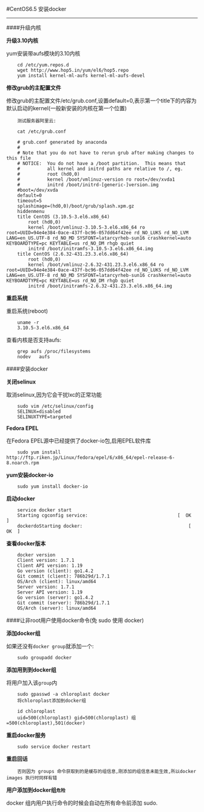 #CentOS6.5 安装docker

---

####升级内核

**升级3.10内核**

yum安装带aufs模块的3.10内核

		cd /etc/yum.repos.d 
		wget http://www.hop5.in/yum/el6/hop5.repo
		yum install kernel-ml-aufs kernel-ml-aufs-devel

**修改grub的主配置文件**		
				
修改grub的主配置文件/etc/grub.conf,设置default=0,表示第一个title下的内容为默认启动的kernel(一般新安装的内核在第一个位置)

		测试服务器阿里云:
		
		cat /etc/grub.conf
		
		# grub.conf generated by anaconda
		#
		# Note that you do not have to rerun grub after making changes to this file
		# NOTICE:  You do not have a /boot partition.  This means that
		#          all kernel and initrd paths are relative to /, eg.
		#          root (hd0,0)
		#          kernel /boot/vmlinuz-version ro root=/dev/xvda1
		#          initrd /boot/initrd-[generic-]version.img
		#boot=/dev/xvda
		default=0 
		timeout=5
		splashimage=(hd0,0)/boot/grub/splash.xpm.gz
		hiddenmenu
		title CentOS (3.10.5-3.el6.x86_64)
			root (hd0,0)
			kernel /boot/vmlinuz-3.10.5-3.el6.x86_64 ro root=UUID=94e4e384-0ace-437f-bc96-057dd64f42ee rd_NO_LUKS rd_NO_LVM LANG=en_US.UTF-8 rd_NO_MD SYSFONT=latarcyrheb-sun16 crashkernel=auto  KEYBOARDTYPE=pc KEYTABLE=us rd_NO_DM rhgb quiet
			initrd /boot/initramfs-3.10.5-3.el6.x86_64.img
		title CentOS (2.6.32-431.23.3.el6.x86_64)
			root (hd0,0)
			kernel /boot/vmlinuz-2.6.32-431.23.3.el6.x86_64 ro root=UUID=94e4e384-0ace-437f-bc96-057dd64f42ee rd_NO_LUKS rd_NO_LVM LANG=en_US.UTF-8 rd_NO_MD SYSFONT=latarcyrheb-sun16 crashkernel=auto  KEYBOARDTYPE=pc KEYTABLE=us rd_NO_DM rhgb quiet
			initrd /boot/initramfs-2.6.32-431.23.3.el6.x86_64.img
			
**重启系统**

重启系统(reboot)

		uname -r
		3.10.5-3.el6.x86_64
		
查看内核是否支持aufs:

		grep aufs /proc/filesystems
		nodev	aufs
		
####安装docker

**关闭selinux**

取消selinux,因为它会干扰lxc的正常功能

		sudo vim /etc/selinux/config 
		SELINUX=disabled
		SELINUXTYPE=targeted
		
**Fedora EPEL**

在Fedora EPEL源中已经提供了docker-io包,启用EPEL软件库

		sudo yum install http://ftp.riken.jp/Linux/fedora/epel/6/x86_64/epel-release-6-8.noarch.rpm
		
**yum安装docker-io**

		sudo yum install docker-io
		
**启动docker**

		service docker start
		Starting cgconfig service:                                 [  OK  ]
		dockerdoStarting docker:	                                   [  OK  ]
		
**查看docker版本**

		docker version
		Client version: 1.7.1
		Client API version: 1.19
		Go version (client): go1.4.2
		Git commit (client): 786b29d/1.7.1
		OS/Arch (client): linux/amd64
		Server version: 1.7.1
		Server API version: 1.19
		Go version (server): go1.4.2
		Git commit (server): 786b29d/1.7.1
		OS/Arch (server): linux/amd64
		
####让非root用户使用docker命令(免 sudo 使用 docker)

**添加docker组**

如果还没有`docker group`就添加一个:

		sudo groupadd docker
		
**添加用到到docker组**
		
将用户加入该`group`内

		sudo gpasswd -a chloroplast docker
		将chloroplast添加到docker组
		
		id chloroplast
		uid=500(chloroplast) gid=500(chloroplast) 组=500(chloroplast),501(docker)
		
**重启docker服务**

		sudo service docker restart
		
**重启回话**

		否则因为 groups 命令获取到的是缓存的组信息,刚添加的组信息未能生效,所以docker images 执行时同样有错
		
**用户添加到docker组`危险`**

docker 组内用户执行命令的时候会自动在所有命令前添加 sudo.

		



